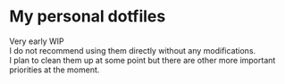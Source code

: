 # My personal dotfiles
Very early WIP  
I do not recommend using them directly without any modifications.  
I plan to clean them up at some point but there are other more important priorities at the moment.
